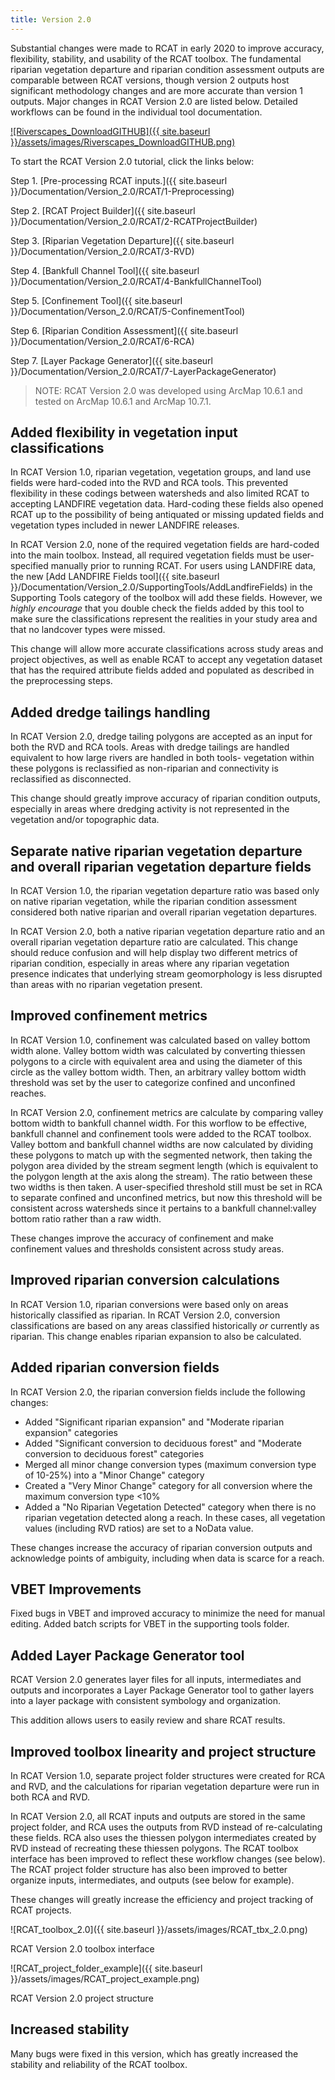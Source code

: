 ```yaml
---
title: Version 2.0
---
```


Substantial changes were made to RCAT in early 2020 to improve accuracy, flexibility, stability, and usability of the RCAT toolbox. The fundamental riparian vegetation departure and riparian condition assessment outputs are comparable between RCAT versions, though version 2 outputs host significant methodology changes and are more accurate than version 1 outputs. Major changes in RCAT Version 2.0 are listed below. Detailed workflows can be found in the individual tool documentation. 

[![Riverscapes_DownloadGITHUB]({{ site.baseurl }}/assets/images/Riverscapes_DownloadGITHUB.png)](https://github.com/Riverscapes/RCAT/releases/latest)

To start the RCAT Version 2.0 tutorial, click the links below:

Step 1. [Pre-processing RCAT inputs.]({{ site.baseurl }}/Documentation/Version_2.0/RCAT/1-Preprocessing) 

Step 2. [RCAT Project Builder]({{ site.baseurl }}/Documentation/Version_2.0/RCAT/2-RCATProjectBuilder)

Step 3. [Riparian Vegetation Departure]({{ site.baseurl }}/Documentation/Version_2.0/RCAT/3-RVD)

Step 4. [Bankfull Channel Tool]({{ site.baseurl }}/Documentation/Version_2.0/RCAT/4-BankfullChannelTool)

Step 5. [Confinement Tool]({{ site.baseurl }}/Documentation/Verson_2.0/RCAT/5-ConfinementTool)

Step 6. [Riparian Condition Assessment]({{ site.baseurl }}/Documentation/Version_2.0/RCAT/6-RCA)

Step 7. [Layer Package Generator]({{ site.baseurl }}/Documentation/Version_2.0/RCAT/7-LayerPackageGenerator)

> NOTE: RCAT Version 2.0 was developed using ArcMap 10.6.1 and tested on ArcMap 10.6.1 and ArcMap 10.7.1.

## Added flexibility in vegetation input classifications

In RCAT Version 1.0, riparian vegetation, vegetation groups, and land use fields were hard-coded into the RVD and RCA tools. This prevented flexibility in these codings between watersheds and also limited RCAT to accepting LANDFIRE vegetation data. Hard-coding these fields also opened RCAT up to the possibility of being antiquated or missing updated fields and vegetation types included in newer LANDFIRE releases.

In RCAT Version 2.0, none of the required vegetation fields are hard-coded into the main toolbox. Instead, all required vegetation fields must be user-specified manually prior to running RCAT. For users using LANDFIRE data, the new [Add LANDFIRE Fields tool]({{ site.baseurl }}/Documentation/Version_2.0/SupportingTools/AddLandfireFields) in the Supporting Tools category of the toolbox will add these fields. However, we *highly encourage* that you double check the fields added by this tool to make sure the classifications represent the realities in your study area and that no landcover types were missed. 

This change will allow more accurate classifications across study areas and project objectives, as well as enable RCAT to accept any vegetation dataset that has the required attribute fields added and populated as described in the preprocessing steps.

## Added dredge tailings handling

In RCAT Version 2.0, dredge tailing polygons are accepted as an input for both the RVD and RCA tools. Areas with dredge tailings are handled equivalent to how large rivers are handled in both tools- vegetation within these polygons is reclassified as non-riparian and connectivity is reclassified as disconnected. 

This change should greatly improve accuracy of riparian condition outputs, especially in areas where dredging activity is not represented in the vegetation and/or topographic data.

## Separate native riparian vegetation departure and overall riparian vegetation departure fields

In RCAT Version 1.0, the riparian vegetation departure ratio was based only on native riparian vegetation, while the riparian condition assessment considered both native riparian and overall riparian vegetation departures. 

In RCAT Version 2.0, both a native riparian vegetation departure ratio and an overall riparian vegetation departure ratio are calculated. This change should reduce confusion and will help display two different metrics of riparian condition, especially in areas where any riparian vegetation presence indicates that underlying stream geomorphology is less disrupted than areas with no riparian vegetation present.

## Improved confinement metrics

In RCAT Version 1.0, confinement was calculated based on valley bottom width alone. Valley bottom width was calculated by converting thiessen polygons to a circle with equivalent area and using the diameter of this circle as the valley bottom width. Then, an arbitrary valley bottom width threshold was set by the user to categorize confined and unconfined reaches. 

In RCAT Version 2.0, confinement metrics are calculate by comparing valley bottom width to bankfull channel width. For this worflow to be effective, bankfull channel and confinement tools were added to the RCAT toolbox. Valley bottom and bankfull channel widths are now calculated by dividing these polygons to match up with the segmented network, then taking the polygon area divided by the stream segment length (which is equivalent to the polygon length at the axis along the stream). The ratio between these two widths is then taken. A user-specified threshold still must be set in RCA to separate confined and unconfined metrics, but now this threshold will be consistent across watersheds since it pertains to a bankfull channel:valley bottom ratio rather than a raw width. 

These changes improve the accuracy of confinement and make confinement values and thresholds consistent across study areas.

## Improved riparian conversion calculations

In RCAT Version 1.0, riparian conversions were based only on areas historically classified as riparian. In RCAT Version 2.0, conversion classifications are based on any areas classified historically *or* currently as riparian. This change enables riparian expansion to also be calculated.

## Added riparian conversion fields

In RCAT Version 2.0, the riparian conversion fields include the following changes:
- Added "Significant riparian expansion" and "Moderate riparian expansion" categories
- Added "Significant conversion to deciduous forest" and "Moderate conversion to deciduous forest" categories
- Merged all minor change conversion types (maximum conversion type of 10-25%) into a "Minor Change" category
- Created a "Very Minor Change" category for all conversion where the maximum conversion type <10%
- Added a "No Riparian Vegetation Detected" category when there is no riparian vegetation detected along a reach. In these cases, all vegetation values (including RVD ratios) are set to a NoData value.

These changes increase the accuracy of riparian conversion outputs and acknowledge points of ambiguity, including when data is scarce for a reach.

## VBET Improvements

Fixed bugs in VBET and improved accuracy to minimize the need for manual editing. Added batch scripts for VBET in the supporting tools folder.

## Added Layer Package Generator tool

RCAT Version 2.0 generates layer files for all inputs, intermediates and outputs and incorporates a Layer Package Generator tool to gather layers into a layer package with consistent symbology and organization. 

This addition allows users to easily review and share RCAT results.

## Improved toolbox linearity and project structure

In RCAT Version 1.0, separate project folder structures were created for RCA and RVD, and the calculations for riparian vegetation departure were run in both RCA and RVD. 

In RCAT Version 2.0, all RCAT inputs and outputs are stored in the same project folder, and RCA uses the outputs from RVD instead of re-calculating these fields. RCA also uses the thiessen polygon intermediates created by RVD instead of recreating these thiessen polygons. The RCAT toolbox interface has been improved to reflect these workflow changes (see below). The RCAT project folder structure has also been improved to better organize inputs, intermediates, and outputs (see below for example).

These changes will greatly increase the efficiency and project tracking of RCAT projects. 

![RCAT_toolbox_2.0]({{ site.baseurl }}/assets/images/RCAT_tbx_2.0.png)

RCAT Version 2.0 toolbox interface

![RCAT_project_folder_example]({{ site.baseurl }}/assets/images/RCAT_project_example.png)

RCAT Version 2.0 project structure

## Increased stability

Many bugs were fixed in this version, which has greatly increased the stability and reliability of the RCAT toolbox.

